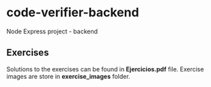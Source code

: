 # code-verifier-backend
Node Express project - backend

## Exercises
Solutions to the exercises can be found in **Ejercicios.pdf** file. 
Exercise images are store in **exercise_images** folder. 